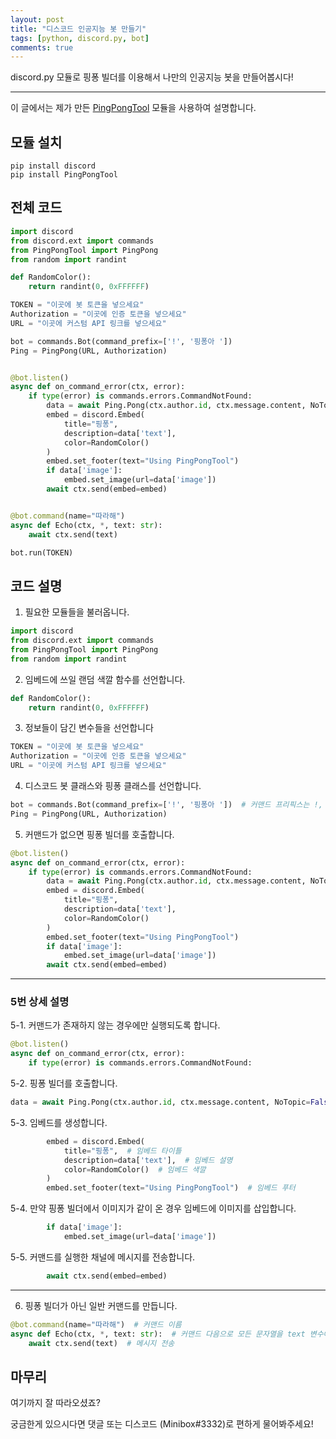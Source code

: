 ```yaml
---
layout: post
title: "디스코드 인공지능 봇 만들기"
tags: [python, discord.py, bot]
comments: true
---
```


discord.py 모듈로 핑퐁 빌더를 이용해서 나만의 인공지능 봇을 만들어봅시다!

---

이 글에서는 제가 만든 [PingPongTool](https://pypi.org/project/PingPongTool/) 모듈을 사용하여 설명합니다.

## 모듈 설치

```
pip install discord
pip install PingPongTool
```

## 전체 코드

```py
import discord
from discord.ext import commands
from PingPongTool import PingPong
from random import randint

def RandomColor():
    return randint(0, 0xFFFFFF)

TOKEN = "이곳에 봇 토큰을 넣으세요"
Authorization = "이곳에 인증 토큰을 넣으세요"
URL = "이곳에 커스텀 API 링크를 넣으세요"

bot = commands.Bot(command_prefix=['!', '핑퐁아 '])
Ping = PingPong(URL, Authorization)


@bot.listen()
async def on_command_error(ctx, error):
    if type(error) is commands.errors.CommandNotFound:
        data = await Ping.Pong(ctx.author.id, ctx.message.content, NoTopic=False)
        embed = discord.Embed(
            title="핑퐁",
            description=data['text'],
            color=RandomColor()
        )
        embed.set_footer(text="Using PingPongTool")
        if data['image']:
            embed.set_image(url=data['image'])
        await ctx.send(embed=embed)


@bot.command(name="따라해")
async def Echo(ctx, *, text: str):
    await ctx.send(text)

bot.run(TOKEN)
```

## 코드 설명

1. 필요한 모듈들을 불러옵니다.
```py
import discord
from discord.ext import commands
from PingPongTool import PingPong
from random import randint
```

2. 임베드에 쓰일 랜덤 색깔 함수를 선언합니다.
```py
def RandomColor():
    return randint(0, 0xFFFFFF)
```

3. 정보들이 담긴 변수들을 선언합니다
```py
TOKEN = "이곳에 봇 토큰을 넣으세요"
Authorization = "이곳에 인증 토큰을 넣으세요"
URL = "이곳에 커스텀 API 링크를 넣으세요"
```

4. 디스코드 봇 클래스와 핑퐁 클래스를 선언합니다.
```py
bot = commands.Bot(command_prefix=['!', '핑퐁아 '])  # 커맨드 프리픽스는 !, 핑퐁아
Ping = PingPong(URL, Authorization)
```

5. 커맨드가 없으면 핑퐁 빌더를 호출합니다.
```py
@bot.listen()
async def on_command_error(ctx, error):
    if type(error) is commands.errors.CommandNotFound:
        data = await Ping.Pong(ctx.author.id, ctx.message.content, NoTopic=False)
        embed = discord.Embed(
            title="핑퐁",
            description=data['text'],
            color=RandomColor()
        )
        embed.set_footer(text="Using PingPongTool")
        if data['image']:
            embed.set_image(url=data['image'])
        await ctx.send(embed=embed)
```
---
### 5번 상세 설명
5-1. 커맨드가 존재하지 않는 경우에만 실행되도록 합니다.
```py
@bot.listen()
async def on_command_error(ctx, error):
    if type(error) is commands.errors.CommandNotFound:
```

5-2. 핑퐁 빌더를 호출합니다.
```py
data = await Ping.Pong(ctx.author.id, ctx.message.content, NoTopic=False)
```

5-3. 임베드를 생성합니다.
```py
        embed = discord.Embed(
            title="핑퐁",  # 임베드 타이틀
            description=data['text'],  # 임베드 설명
            color=RandomColor()  # 임베드 색깔
        )
        embed.set_footer(text="Using PingPongTool")  # 임베드 푸터
```

5-4. 만약 핑퐁 빌더에서 이미지가 같이 온 경우 임베드에 이미지를 삽입합니다.
```py
        if data['image']:
            embed.set_image(url=data['image'])
```

5-5. 커맨드를 실행한 채널에 메시지를 전송합니다.
```py
        await ctx.send(embed=embed)
```
---

6. 핑퐁 빌더가 아닌 일반 커맨드를 만듭니다.
```py
@bot.command(name="따라해")  # 커맨드 이름
async def Echo(ctx, *, text: str):  # 커맨드 다음으로 모든 문자열을 text 변수에 넣기
    await ctx.send(text)  # 메시지 전송
```

## 마무리
여기까지 잘 따라오셨죠?

궁금한게 있으시다면 댓글 또는 디스코드 (Minibox#3332)로 편하게 물어봐주세요!